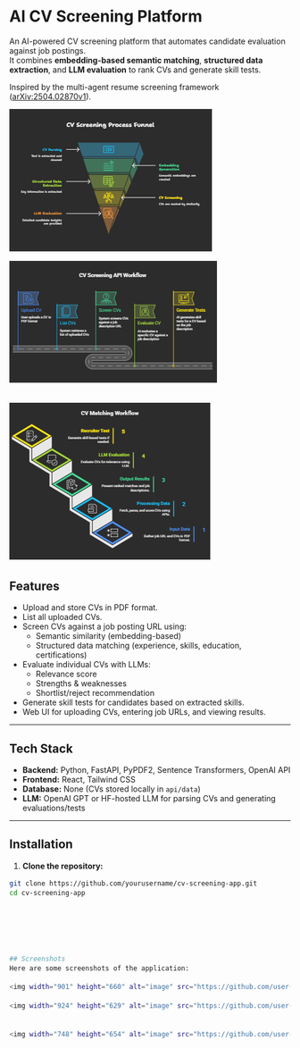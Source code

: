 # AI CV Screening Platform

An AI-powered CV screening platform that automates candidate evaluation against job postings.  
It combines **embedding-based semantic matching**, **structured data extraction**, and **LLM evaluation** to rank CVs and generate skill tests.

Inspired by the multi-agent resume screening framework ([arXiv:2504.02870v1](https://arxiv.org/abs/2504.02870)).

![alt text](images/image.png)

![alt text](images/image_workflow.png)

![alt text](images/CV%20matching%20workflow.png)
---

## Features

- Upload and store CVs in PDF format.
- List all uploaded CVs.
- Screen CVs against a job posting URL using:
  - Semantic similarity (embedding-based)
  - Structured data matching (experience, skills, education, certifications)
- Evaluate individual CVs with LLMs:
  - Relevance score
  - Strengths & weaknesses
  - Shortlist/reject recommendation
- Generate skill tests for candidates based on extracted skills.
- Web UI for uploading CVs, entering job URLs, and viewing results.

---

## Tech Stack

- **Backend:** Python, FastAPI, PyPDF2, Sentence Transformers, OpenAI API
- **Frontend:** React, Tailwind CSS
- **Database:** None (CVs stored locally in `api/data`)
- **LLM:** OpenAI GPT or HF-hosted LLM for parsing CVs and generating evaluations/tests

---

## Installation

1. **Clone the repository:**
```bash
git clone https://github.com/yourusername/cv-screening-app.git
cd cv-screening-app






## Screenshots
Here are some screenshots of the application:

<img width="901" height="660" alt="image" src="https://github.com/user-attachments/assets/72bcbba1-9fa0-4f2b-be4c-4dc490c93a96" />

<img width="924" height="629" alt="image" src="https://github.com/user-attachments/assets/25de5f7b-4260-4296-91d6-afb3e742dd70" />


<img width="748" height="654" alt="image" src="https://github.com/user-attachments/assets/d427d924-0123-470c-a9df-b761cdf9e1ce" />


